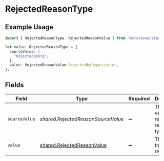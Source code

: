 # RejectedReasonType

## Example Usage

```typescript
import { RejectedReasonType, RejectedReasonValue } from "@stackone/stackone-client-ts/sdk/models/shared";

let value: RejectedReasonType = {
  sourceValue: [
    "RejectedByOrg",
  ],
  value: RejectedReasonValue.RejectedByOrganization,
};
```

## Fields

| Field                                                                           | Type                                                                            | Required                                                                        | Description                                                                     | Example                                                                         |
| ------------------------------------------------------------------------------- | ------------------------------------------------------------------------------- | ------------------------------------------------------------------------------- | ------------------------------------------------------------------------------- | ------------------------------------------------------------------------------- |
| `sourceValue`                                                                   | *shared.RejectedReasonSourceValue*                                              | :heavy_minus_sign:                                                              | The source value of the rejected reason type.                                   | RejectedByOrg                                                                   |
| `value`                                                                         | [shared.RejectedReasonValue](../../../sdk/models/shared/rejectedreasonvalue.md) | :heavy_minus_sign:                                                              | The type of the rejected reason.                                                | rejected_by_organization                                                        |